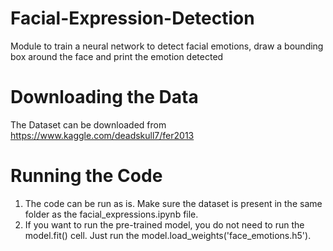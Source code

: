 # Facial-Expression-Detection
Module to train a neural network to detect facial emotions, draw a bounding box around the face and print the emotion detected

# Downloading the Data
The Dataset can be downloaded from https://www.kaggle.com/deadskull7/fer2013

# Running the Code
1) The code can be run as is. Make sure the dataset is present in the same folder as the facial_expressions.ipynb file.
2) If you want to run the pre-trained model, you do not need to run the model.fit() cell. Just run the model.load_weights('face_emotions.h5').
